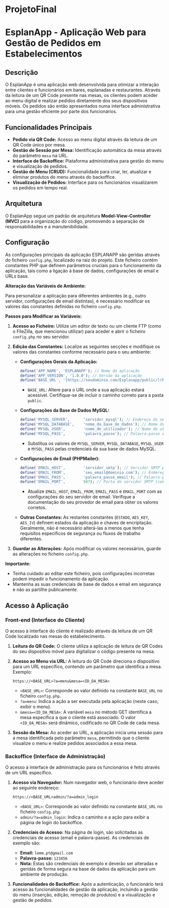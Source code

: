 # ProjetoFinal


# EsplanApp - Aplicação Web para Gestão de Pedidos em Estabelecimentos

## Descrição

O EsplanApp é uma aplicação web desenvolvida para otimizar a interação entre clientes e funcionários em bares, esplanadas e restaurantes. Através da leitura de um QR Code presente nas mesas, os clientes podem aceder ao menu digital e realizar pedidos diretamente dos seus dispositivos móveis. Os pedidos são então apresentados numa interface administrativa para uma gestão eficiente por parte dos funcionários.

## Funcionalidades Principais

* **Pedido via QR Code:** Acesso ao menu digital através da leitura de um QR Code único por mesa.
* **Gestão de Sessão por Mesa:** Identificação automática da mesa através do parâmetro `mesa` na URL.
* **Interface de Backoffice:** Plataforma administrativa para gestão do menu e visualização de pedidos.
* **Gestão de Menu (CRUD):** Funcionalidade para criar, ler, atualizar e eliminar produtos do menu através do backoffice.
* **Visualização de Pedidos:** Interface para os funcionários visualizarem os pedidos em tempo real.

## Arquitetura

O EsplanApp segue um padrão de arquitetura **Model-View-Controller (MVC)** para a organização do código, promovendo a separação de responsabilidades e a manutenibilidade.

## Configuração

As configurações principais da aplicação ESPLANAPP são geridas através do ficheiro `config.php`, localizado na raiz do projeto. Este ficheiro contém constantes PHP que definem parâmetros cruciais para o funcionamento da aplicação, tais como a ligação à base de dados, configurações de email e URLs base.

**Alteração das Variáveis de Ambiente:**

Para personalizar a aplicação para diferentes ambientes (e.g., outro servidor, configurações de email distintas), é necessário modificar os valores das constantes definidas no ficheiro `config.php`.

**Passos para Modificar as Variáveis:**

1.  **Acesso ao Ficheiro:** Utilize um editor de texto ou um cliente FTP (como o FileZilla, que mencionou utilizar) para aceder e abrir o ficheiro `config.php` no seu servidor.

2.  **Edição das Constantes:** Localize as seguintes secções e modifique os valores das constantes conforme necessário para o seu ambiente:

    * **Configurações Gerais da Aplicação:**
        ```php
        define('APP_NAME', 'ESPLANAPP'); // Nome da aplicação
        define('APP_VERSION', '1.0.0'); // Versão da aplicação
        define('BASE_URL', '[https://seudominio.com/Esplanapp/public/](https://seudominio.com/Esplanapp/public/)'); // URL base da aplicação
        ```
        * `BASE_URL`: Altere para o URL onde a sua aplicação estará acessível. Certifique-se de incluir o caminho correto para a pasta `public`.

    * **Configurações da Base de Dados MySQL:**
        ```php
        define('MYSQL_SERVER',      'servidor_mysql'); // Endereço do servidor MySQL
        define('MYSQL_DATABASE',    'nome_da_base_de_dados'); // Nome da base de dados
        define('MYSQL_USER',        'nome_de_utilizador'); // Nome de utilizador da base de dados
        define('MYSQL_PASS',        'palavra_passe'); // Palavra-passe da base de dados
        ```
        * Substitua os valores de `MYSQL_SERVER`, `MYSQL_DATABASE`, `MYSQL_USER` e `MYSQL_PASS` pelas credenciais da sua base de dados MySQL.

    * **Configurações de Email (PHPMailer):**
        ```php
        define('EMAIL_HOST',        'servidor_smtp'); // Servidor SMTP para envio de emails
        define('EMAIL_FROM',        'seu_email@dominio.com'); // Endereço de email remetente
        define('EMAIL_PASS',        'palavra_passe_email'); // Palavra-passe da conta de email
        define('EMAIL_PORT',        587); // Porta do servidor SMTP (comummente 465 para SSL/TLS ou 587 para STARTTLS)
        ```
        * Atualize `EMAIL_HOST`, `EMAIL_FROM`, `EMAIL_PASS` e `EMAIL_PORT` com as configurações do seu servidor de email. Verifique a documentação do seu provedor de email para obter os valores corretos.

    * **Outras Constantes:**
        As restantes constantes (`ESTADO`, `AES_KEY`, `AES_IV`) definem estados da aplicação e chaves de encriptação. Geralmente, não é necessário alterá-las a menos que tenha requisitos específicos de segurança ou fluxos de trabalho diferentes.

3.  **Guardar as Alterações:** Após modificar os valores necessários, guarde as alterações no ficheiro `config.php`.

**Importante:**

* Tenha cuidado ao editar este ficheiro, pois configurações incorretas podem impedir o funcionamento da aplicação.
* Mantenha as suas credenciais de base de dados e email em segurança e não as partilhe publicamente.

## Acesso à Aplicação

### Front-end (Interface do Cliente)

O acesso à interface do cliente é realizado através da leitura de um QR Code localizado nas mesas do estabelecimento.

1.  **Leitura do QR Code:** O cliente utiliza a aplicação de leitura de QR Codes do seu dispositivo móvel para digitalizar o código presente na mesa.

2.  **Acesso ao Menu via URL:** A leitura do QR Code direciona o dispositivo para um URL específico, contendo um parâmetro que identifica a mesa. Exemplo:
    ```
    https://<BASE_URL>?a=menu&mesa=<ID_DA_MESA>
    ```
    * `<BASE_URL>`: Corresponde ao valor definido na constante `BASE_URL` no ficheiro `config.php`.
    * `?a=menu`: Indica a ação a ser executada pela aplicação (neste caso, exibir o menu).
    * `&mesa=<ID_DA_MESA>`: A variável `mesa` no método GET identifica a mesa específica a que o cliente está associado. O valor `<ID_DA_MESA>` será dinâmico, codificado no QR Code de cada mesa.

3.  **Sessão da Mesa:** Ao aceder ao URL, a aplicação inicia uma sessão para a mesa identificada pelo parâmetro `mesa`, permitindo que o cliente visualize o menu e realize pedidos associados a essa mesa.

### Backoffice (Interface de Administração)

O acesso à interface de administração para os funcionários é feito através de um URL específico.

1.  **Acesso via Navegador:** Num navegador web, o funcionário deve aceder ao seguinte endereço:
    ```
    https://<BASE_URL>admin/?a=admin_login
    ```
    * `<BASE_URL>`: Corresponde ao valor definido na constante `BASE_URL` no ficheiro `config.php`.
    * `admin/?a=admin_login`: Indica o caminho e a ação para exibir a página de login do backoffice.

2.  **Credenciais de Acesso:** Na página de login, são solicitadas as credenciais de acesso (email e palavra-passe). As credenciais de exemplo são:
    * **Email:** `lemm.pt@gmail.com`
    * **Palavra-passe:** `123456`
    * **Nota:** Estas são credenciais de exemplo e deverão ser alteradas e geridas de forma segura na base de dados da aplicação para um ambiente de produção.

3.  **Funcionalidades do Backoffice:** Após a autenticação, o funcionário terá acesso às funcionalidades de gestão da aplicação, incluindo a gestão do menu (inserção, edição, remoção de produtos) e a visualização e gestão de pedidos.